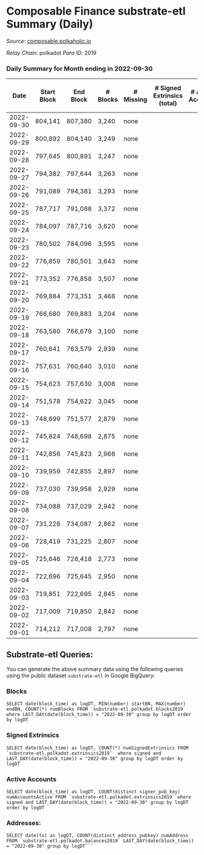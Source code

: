 # Composable Finance substrate-etl Summary (Daily)

_Source_: [composable.polkaholic.io](https://composable.polkaholic.io)

*Relay Chain*: polkadot
*Para ID*: 2019



### Daily Summary for Month ending in 2022-09-30


| Date | Start Block | End Block | # Blocks | # Missing | # Signed Extrinsics (total) | # Active Accounts | # Addresses with Balances | # Events | # Transfers | # XCM Transfers In | # XCM Transfers Out |
| ---- | ----------- | --------- | -------- | --------- | --------------------------- | ----------------- | ------------------------- | -------- | ----------- | ------------------ | ------------------- |
| 2022-09-30 | 804,141 | 807,380 | 3,240 | none  |  |  | 6 | 6,485 |   |   |   |
| 2022-09-29 | 800,892 | 804,140 | 3,249 | none  |  |  |  | 6,500 |   |   |   |
| 2022-09-28 | 797,645 | 800,891 | 3,247 | none  |  |  |  | 6,495 |   |   |   |
| 2022-09-27 | 794,382 | 797,644 | 3,263 | none  |  |  |  | 6,528 |   |   |   |
| 2022-09-26 | 791,089 | 794,381 | 3,293 | none  |  |  |  | 6,588 |   |   |   |
| 2022-09-25 | 787,717 | 791,088 | 3,372 | none  |  |  |  | 6,746 |   |   |   |
| 2022-09-24 | 784,097 | 787,716 | 3,620 | none  |  |  |  | 7,242 |   |   |   |
| 2022-09-23 | 780,502 | 784,096 | 3,595 | none  |  |  |  | 7,192 |   |   |   |
| 2022-09-22 | 776,859 | 780,501 | 3,643 | none  |  |  |  | 7,288 |   |   |   |
| 2022-09-21 | 773,352 | 776,858 | 3,507 | none  |  |  |  | 7,016 |   |   |   |
| 2022-09-20 | 769,884 | 773,351 | 3,468 | none  |  |  |  | 6,938 |   |   |   |
| 2022-09-19 | 766,680 | 769,883 | 3,204 | none  |  |  | 6 | 6,410 |   |   |   |
| 2022-09-18 | 763,580 | 766,679 | 3,100 | none  |  |  | 6 | 6,201 |   |   |   |
| 2022-09-17 | 760,641 | 763,579 | 2,939 | none  |  |  | 6 | 5,880 |   |   |   |
| 2022-09-16 | 757,631 | 760,640 | 3,010 | none  |  |  | 6 | 6,022 |   |   |   |
| 2022-09-15 | 754,623 | 757,630 | 3,008 | none  |  |  | 6 | 6,020 |   |   |   |
| 2022-09-14 | 751,578 | 754,622 | 3,045 | none  |  |  | 6 | 6,092 |   |   |   |
| 2022-09-13 | 748,699 | 751,577 | 2,879 | none  |  |  | 6 | 5,760 |   |   |   |
| 2022-09-12 | 745,824 | 748,698 | 2,875 | none  |  |  |  | 5,751 |   |   |   |
| 2022-09-11 | 742,856 | 745,823 | 2,968 | none  |  |  |  | 5,938 |   |   |   |
| 2022-09-10 | 739,959 | 742,855 | 2,897 | none  |  |  |  | 5,795 |   |   |   |
| 2022-09-09 | 737,030 | 739,958 | 2,929 | none  |  |  |  | 5,860 |   |   |   |
| 2022-09-08 | 734,088 | 737,029 | 2,942 | none  |  |  | 6 | 5,886 |   |   |   |
| 2022-09-07 | 731,226 | 734,087 | 2,862 | none  |  |  | 6 | 5,725 |   |   |   |
| 2022-09-06 | 728,419 | 731,225 | 2,807 | none  |  |  | 6 | 5,616 |   |   |   |
| 2022-09-05 | 725,646 | 728,418 | 2,773 | none  |  |  | 6 | 5,547 |   |   |   |
| 2022-09-04 | 722,696 | 725,645 | 2,950 | none  |  |  | 6 | 5,902 |   |   |   |
| 2022-09-03 | 719,851 | 722,695 | 2,845 | none  |  |  | 6 | 5,692 |   |   |   |
| 2022-09-02 | 717,009 | 719,850 | 2,842 | none  |  |  | 6 | 5,685 |   |   |   |
| 2022-09-01 | 714,212 | 717,008 | 2,797 | none  |  |  | 6 | 5,596 |   |   |   |

## Substrate-etl Queries:
You can generate the above summary data using the following queries using the public dataset `substrate-etl` in Google BigQuery:


### Blocks
```
SELECT date(block_time) as logDT, MIN(number) startBN, MAX(number) endBN, COUNT(*) numBlocks FROM `substrate-etl.polkadot.blocks2019`  where LAST_DAY(date(block_time)) = "2022-09-30" group by logDT order by logDT
```


### Signed Extrinsics
```
SELECT date(block_time) as logDT, COUNT(*) numSignedExtrinsics FROM `substrate-etl.polkadot.extrinsics2019`  where signed and LAST_DAY(date(block_time)) = "2022-09-30" group by logDT order by logDT
```


### Active Accounts
```
SELECT date(block_time) as logDT, COUNT(distinct signer_pub_key) numAccountsActive FROM `substrate-etl.polkadot.extrinsics2019` where signed and LAST_DAY(date(block_time)) = "2022-09-30" group by logDT order by logDT
```


### Addresses:
```
SELECT date(ts) as logDT, COUNT(distinct address_pubkey) numAddress FROM `substrate-etl.polkadot.balances2019` LAST_DAY(date(block_time)) = "2022-09-30" group by logDT```

